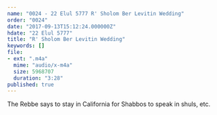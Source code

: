 ```yaml
---
name: "0024 - 22 Elul 5777 R' Sholom Ber Levitin Wedding"
order: "0024"
date: "2017-09-13T15:12:24.000000Z"
hdate: "22 Elul 5777"
title: "R' Sholom Ber Levitin Wedding"
keywords: []
file:
- ext: ".m4a"
  mime: "audio/x-m4a"
  size: 5968707
  duration: "3:28"
published: true
---
```

The Rebbe says to stay in California for Shabbos to speak in shuls, etc.
